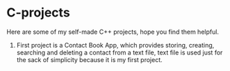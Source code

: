 # C-projects
Here are some of my self-made C++ projects, hope you find them helpful.
1) First project is a Contact Book App, which provides storing, creating, searching and deleting a contact from a text file, text file is used just for the sack of simplicity because it is my first project.
